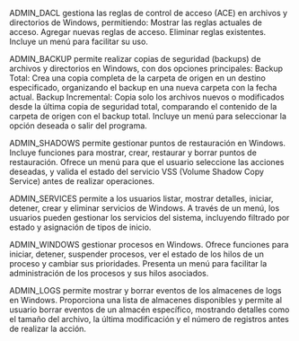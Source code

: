 ADMIN_DACL 
gestiona las reglas de control de acceso (ACE) en archivos y directorios de Windows, permitiendo:
  Mostrar las reglas actuales de acceso.
  Agregar nuevas reglas de acceso.
  Eliminar reglas existentes.
  Incluye un menú para facilitar su uso.

ADMIN_BACKUP
permite realizar copias de seguridad (backups) de archivos y directorios en Windows, con dos opciones principales:
Backup Total: Crea una copia completa de la carpeta de origen en un destino especificado, organizando el backup en una nueva carpeta con la fecha actual.
Backup Incremental: Copia solo los archivos nuevos o modificados desde la última copia de seguridad total, comparando el contenido de la carpeta de origen con el backup total.
Incluye un menú para seleccionar la opción deseada o salir del programa.

ADMIN_SHADOWS
permite gestionar puntos de restauración en Windows. Incluye funciones para mostrar, crear, restaurar y borrar puntos de restauración. Ofrece un menú para que el usuario seleccione las acciones deseadas, y valida el estado del servicio VSS (Volume Shadow Copy Service) antes de realizar operaciones.

ADMIN_SERVICES permite a los usuarios listar, mostrar detalles, iniciar, detener, crear y eliminar servicios de Windows. A través de un menú, los usuarios pueden gestionar los servicios del sistema, incluyendo filtrado por estado y asignación de tipos de inicio.

ADMIN_WINDOWS gestionar procesos en Windows. Ofrece funciones para iniciar, detener, suspender procesos, ver el estado de los hilos de un proceso y cambiar sus prioridades. Presenta un menú para facilitar la administración de los procesos y sus hilos asociados.

ADMIN_LOGS permite mostrar y borrar eventos de los almacenes de logs en Windows. Proporciona una lista de almacenes disponibles y permite al usuario borrar eventos de un almacén específico, mostrando detalles como el tamaño del archivo, la última modificación y el número de registros antes de realizar la acción.

